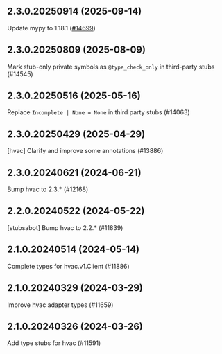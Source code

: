 ## 2.3.0.20250914 (2025-09-14)

Update mypy to 1.18.1 ([#14699](https://github.com/python/typeshed/pull/14699))

## 2.3.0.20250809 (2025-08-09)

Mark stub-only private symbols as `@type_check_only` in third-party stubs (#14545)

## 2.3.0.20250516 (2025-05-16)

Replace `Incomplete | None = None` in third party stubs (#14063)

## 2.3.0.20250429 (2025-04-29)

[hvac] Clarify and improve some annotations (#13886)

## 2.3.0.20240621 (2024-06-21)

Bump hvac to 2.3.* (#12168)

## 2.2.0.20240522 (2024-05-22)

[stubsabot] Bump hvac to 2.2.* (#11839)

## 2.1.0.20240514 (2024-05-14)

Complete types for hvac.v1.Client (#11886)

## 2.1.0.20240329 (2024-03-29)

Improve hvac adapter types (#11659)

## 2.1.0.20240326 (2024-03-26)

Add type stubs for hvac (#11591)

